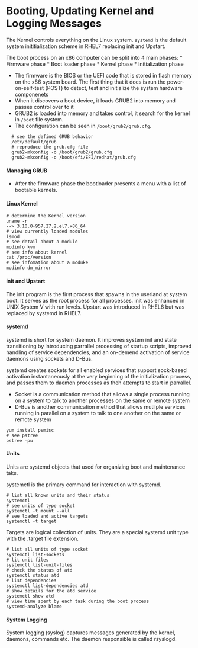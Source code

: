 # Booting, Updating Kernel and Logging Messages

The Kernel controls everything on the Linux system. `systemd` is the default system inititialization scheme in RHEL7 replacing init and Upstart.

The boot process on an x86 computer can be split into 4 main phases:
    * Firmware phase
    * Boot loader phase
    * Kernel phase
    * Initialization phase

* The firmware is the BIOS or the UEFI code that is stored in flash memory on the x86 system board. The first thing that it does is run the power-on-self-test (POST) to detect, test and initialize the system hardware componenets
* When it discovers a boot device, it loads GRUB2 into memory and passes control over to it
* GRUB2 is loaded into memory and takes control, it search for the kernel in `/boot` file system. 
* The configuration can be seen in `/boot/grub2/grub.cfg`. 


```
  # see the defined GRUB behavior
  /etc/default/grub
  # reproduce the grub.cfg file
  grub2-mkconfig -o /boot/grub2/grub.cfg
  grub2-mkconfig -o /boot/efi/EFI/redhat/grub.cfg
```

#### Managing GRUB

* After the firmware phase the bootloader presents a menu with a list of bootable kernels. 

#### Linux Kernel

```
# determine the Kernel version
uname -r
--> 3.10.0-957.27.2.el7.x86_64
# view currently loaded modules
lsmod
# see detail about a module
modinfo kvm
# see info about kernel
cat /proc/version
# see infomation about a moduke
modinfo dm_mirror
```

#### init and Upstart

The init program is the first process that spawns in the userland at system boot. It serves as the root process for all processes. init was enhanced in UNIX System V with run levels. Upstart was introduced in RHEL6 but was replaced by systemd in RHEL7. 

#### systemd

systemd is short for system daemon. It improves system init and state transitioning by introducing parrallel processing of startup scripts, improved handling of service dependencies, and an on-demend activation of service daemons using sockets and D-Bus. 

systemd creates sockets for all enabled services that support sock-based activation instantaneously at the very beginning of the initialization process, and passes them to daemon processes as theh attempts to start in parrallel. 

* Socket is a communication method that allows a single process running on a system to talk to another processes on the same or remote system
* D-Bus is another communication method that allows mutliple services running in parallel on a system to talk to one another on the same or remote system

```
yum install psmisc
# see pstree
pstree -pu
```

#### Units

Units are systemd objects that used for organizing boot and maintenance taks.

systemctl is the primary command for interaction with systemd.

```
# list all known units and their status
systemctl
# see units of type socket
systemctl -t mount --all
# see loaded and active targets
systemctl -t target
```

Targets are logical collection of units. They are a special systemd unit type with the .target file extension. 


```
# list all units of type socket
systemctl list-sockets
# lit unit files
systemctl list-unit-files
# check the status of atd
systemctl status atd
# list dependencies
systemctl list-dependencies atd
# show details for the atd service
systemctl show atd
# view time spent by each task during the boot process
systemd-analyze blame
```


#### System Logging

System logging (syslog) captures messages generated by the kernel, daemons, commands etc. The daemon responsible is called rsyslogd. 